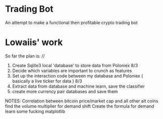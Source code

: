 # Trading Bot
An attempt to make a functional then profitable crypto trading bot

# Lowaiis' work

So far the plan is:
//
  1. Create Sqlite3 local 'database' to store data from Poloniex 8/3
  2. Decide which variables are important to crunch as features 
  3. Set up the interaction code between my database and Poloniex ( basically a live ticker for data ) 8/3
  4. Extract data from database and machine learn, save the classifier
  5. create more currency pair databases and save them
  
  NOTES:
  Correlation between bitcoin price/market cap and all other alt coins
  find the volume multiplier for demand shift
  Create the formula for demand 
  learn some fucking matplotlib
